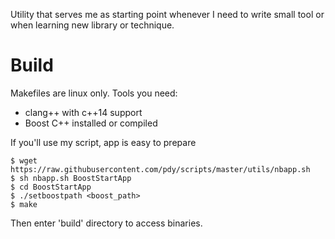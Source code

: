 Utility that serves me as starting point whenever I need to write small tool or when learning new library or technique.

# Build

Makefiles are linux only. Tools you need:
* clang++ with c++14 support
* Boost C++ installed or compiled

If you'll use my script, app is easy to prepare

````
$ wget https://raw.githubusercontent.com/pdy/scripts/master/utils/nbapp.sh
$ sh nbapp.sh BoostStartApp
$ cd BoostStartApp
$ ./setboostpath <boost_path>
$ make
````
Then enter 'build' directory to access binaries.

